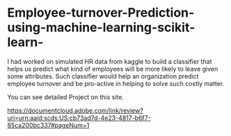 # Employee-turnover-Prediction-using-machine-learning-scikit-learn-

I had worked on simulated HR data from kaggle to build a classifier that helps us predict what kind of employees will be more likely to leave given some attributes. Such classifier would help an organization predict employee turnover and be pro-active in helping to solve such costly matter. 

You can see detailed Project on this site.

https://documentcloud.adobe.com/link/review?uri=urn:aaid:scds:US:cb73ad7d-4e23-4817-b6f7-85ca200bc337#pageNum=1
